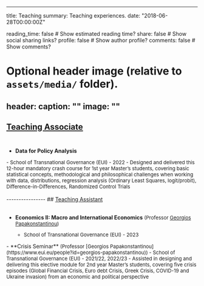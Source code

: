 ---
title: Teaching
summary: Teaching experiences.
date: "2018-06-28T00:00:00Z"

reading_time: false  # Show estimated reading time?
share: false  # Show social sharing links?
profile: false  # Show author profile?
comments: false  # Show comments?

# Optional header image (relative to `assets/media/` folder).
header:
  caption: ""
  image: ""
----------------
## <ins>Teaching Associate</ins><br/><br/>
- **Data for Policy Analysis** 
<font size = "-1">
  - School of Transnational Governance (EUI) - 2022 </font>
<font size = "-1">
  - Designed and delivered this 12-hour mandatory crash course for 1st year Master’s students, covering basic statistical concepts, methodological and philosophical challenges when working with data, distributions, regression analysis (Ordinary Least Squares, logit/probit), Difference-in-Differences, Randomized Control Trials </font>
<br/><br/>
----------------
## <ins>Teaching Assistant</ins><br/><br/>

- **Economics II: Macro and International Economics** <font size = "-1"> (Professor [Georgios Papakonstantinou](https://www.eui.eu/people?id=georgios-papakonstantinou))
  - School of Transnational Governance (EUI) - 2023
</font>
- **Crisis Seminar** <font size = "-1"> (Professor [Georgios Papakonstantinou](https://www.eui.eu/people?id=georgios-papakonstantinou))
  - School of Transnational Governance (EUI) - 2021/22, 2022/23 </font>
<font size = "-1">
  - Assisted in designing and delivering this elective module for 2nd year Master’s students, covering five crisis episodes (Global Financial Crisis, Euro debt Crisis, Greek Crisis, COVID-19 and Ukraine invasion) from an economic and political perspective
</font>
